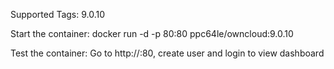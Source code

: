 Supported Tags:
9.0.10

Start the container:
docker run -d -p 80:80  ppc64le/owncloud:9.0.10

Test the container:
Go to http://<host-ip>:80, create user and login to view dashboard
